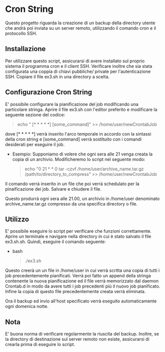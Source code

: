# Cron String

Questo progetto riguarda la creazione di un backup della directory utente che andrà poi inviata su un server remoto, utilizzando il comando cron e il protocollo SSH.

## Installazione
Per utilizzare questo script, assicurarsi di avere installato sul proprio sistema il programma cron e il client SSH. Verificare inoltre che sia stata configurata una coppia di chiavi pubbliche/ private per l'autenticazione SSH.
Copiare il file ex3.sh in una directory a scelta.

## Configurazione Cron String
E' possibile configurare la pianificazione del job modificando una particolare stringa.
Aprire il file ex3.sh con l'editor preferito e modificare la seguente sezione del codice:

> echo " [* * * * *] [some_command]" >> /home/user/newCrontabJob

dove [* * * * *] verrà inserito l'arco temporale in accordo con la sintassi della cron string e [some_command] verrà sostituito con i comandi desiderati per eseguire il job.

- Esempio:
    Supponiamo di volere che ogni sera alle 21 venga creata la copia di un archivio. Modificheremo lo script nel seguente modo:

    > echo "0 21 * * 0 tar -czvf /home/user/archive_name.tar.gz /path/to/directory_to_compress" >> /home/user/newCrontabJob

Il comando verrà inserito in un file che poi verrà schedulato per la pinaificazione dei job.
Salvare e chiudere il file.

Questo produrrà ogni sera alle 21.00, un archivio in /home/user denominato archive_name.tar.gz compresso da una specifica directory o file.



## Utilizzo
E' possibile eseguire lo script per verificare che funzioni correttamente. Aprire un terminale e navigare nella directory in cui è stato salvato il file ex3.sh.sh. Quindi, eseguire il comando seguente:

- bash

    > ./ex3.sh

Questo creerà un un file in /home/user in cui verrà scritta una copia di tutti i job precedentemente pianificati.
Verrà poi fatto un append della stringa contenente la nuova pianificazione ed il file verrà memorizzato dal daemon Crontab.d
in modo da avere tutti i job precedenti più il nuovo job pianificato.
Infine la copia di questo file precedentemente creata verrà eliminata.

Ora il backup ed invio all'host specificato verrà eseguito automaticamente ogni domenica notte.

## Nota
E' buona norma di verificare regolarmente la riuscita del backup. Inoltre, se la directory di destinazione sul server remoto non esiste, assicurarsi di crearla prima di eseguire lo script.